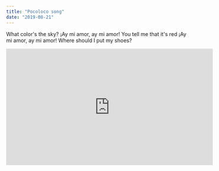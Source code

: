 ```yaml
---
title: "Pocoloco song"
date: "2019-08-21"
---
```


What color's the sky?
¡Ay mi amor, ay mi amor!
You tell me that it's red
¡Ay mi amor, ay mi amor!
Where should I put my shoes?

<iframe width="560" height="315" src="https://www.youtube.com/embed/4SZl1r2O_bY" frameborder="0" allowfullscreen></iframe>

